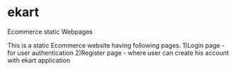 # ekart
Ecommerce static Webpages

This is a static Ecommerce website having following pages.
1)Login page -
for user authentication
2)Register page -
where user can create his account with ekart application

